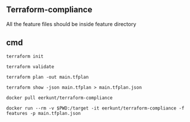 ## Terraform-compliance

All the feature files should be inside feature directory



## cmd

```
terraform init
```

```
terraform validate
```

```
terraform plan -out main.tfplan
```

```
terraform show -json main.tfplan > main.tfplan.json
```

```
docker pull eerkunt/terraform-compliance
```

```
docker run --rm -v $PWD:/target -it eerkunt/terraform-compliance -f features -p main.tfplan.json
```
